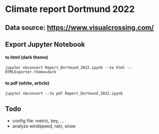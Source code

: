 # Climate report Dortmund 2022

## Data source: https://www.visualcrossing.com/


## Export Jupyter Notebook
#### to html (dark theme)
`jupyter nbconvert Report_Dortmund_2022.ipynb --to html --HTMLExporter.theme=dark`

#### to pdf (white, article)
`jupyter nbconvert --to pdf Report_Dortmund_2022.ipynb`


## Todo
- config file: metric, key, ...
- analyze windspeed, rain, snow